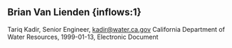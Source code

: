 ## Brian Van Lienden {inflows:1} 
Tariq Kadir, Senior Engineer, kadir@water.ca.gov
California Department of Water Resources, 1999-01-13, Electronic Document
